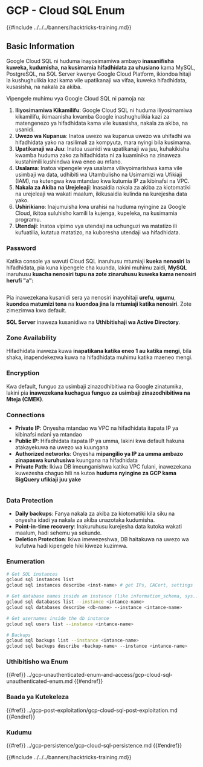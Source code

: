 # GCP - Cloud SQL Enum

{{#include ../../../banners/hacktricks-training.md}}

## Basic Information

Google Cloud SQL ni huduma inayosimamiwa ambayo **inasanifisha kuweka, kudumisha, na kusimamia hifadhidata za uhusiano** kama MySQL, PostgreSQL, na SQL Server kwenye Google Cloud Platform, ikiondoa hitaji la kushughulikia kazi kama vile upatikanaji wa vifaa, kuweka hifadhidata, kusasisha, na nakala za akiba.

Vipengele muhimu vya Google Cloud SQL ni pamoja na:

1. **Iliyosimamiwa Kikamilifu**: Google Cloud SQL ni huduma iliyosimamiwa kikamilifu, ikimaanisha kwamba Google inashughulikia kazi za matengenezo ya hifadhidata kama vile kusasisha, nakala za akiba, na usanidi.
2. **Uwezo wa Kupanua**: Inatoa uwezo wa kupanua uwezo wa uhifadhi wa hifadhidata yako na rasilimali za kompyuta, mara nyingi bila kusimama.
3. **Upatikanaji wa Juu**: Inatoa usanidi wa upatikanaji wa juu, kuhakikisha kwamba huduma zako za hifadhidata ni za kuaminika na zinaweza kustahimili kushindwa kwa eneo au mfano.
4. **Usalama**: Inatoa vipengele vya usalama vilivyoimarishwa kama vile usimbaji wa data, udhibiti wa Utambulisho na Usimamizi wa Ufikiaji (IAM), na kutengwa kwa mtandao kwa kutumia IP za kibinafsi na VPC.
5. **Nakala za Akiba na Urejeleaji**: Inasaidia nakala za akiba za kiotomatiki na urejeleaji wa wakati maalum, ikikusaidia kulinda na kurejesha data yako.
6. **Ushirikiano**: Inajumuisha kwa urahisi na huduma nyingine za Google Cloud, ikitoa suluhisho kamili la kujenga, kupeleka, na kusimamia programu.
7. **Utendaji**: Inatoa vipimo vya utendaji na uchunguzi wa matatizo ili kufuatilia, kutatua matatizo, na kuboresha utendaji wa hifadhidata.

### Password

Katika console ya wavuti Cloud SQL inaruhusu mtumiaji **kueka** **nenosiri** la hifadhidata, pia kuna kipengele cha kuunda, lakini muhimu zaidi, **MySQL** inaruhusu **kuacha nenosiri tupu na zote zinaruhusu kuweka kama nenosiri herufi "a":**

<figure><img src="../../../images/image (14).png" alt=""><figcaption></figcaption></figure>

Pia inawezekana kusanidi sera ya nenosiri inayohitaji **urefu**, **ugumu**, **kuondoa matumizi tena** na **kuondoa jina la mtumiaji katika nenosiri**. Zote zimezimwa kwa default.

**SQL Server** inaweza kusanidiwa na **Uthibitishaji wa Active Directory**.

### Zone Availability

Hifadhidata inaweza kuwa **inapatikana katika eneo 1 au katika mengi**, bila shaka, inapendekezwa kuwa na hifadhidata muhimu katika maeneo mengi.

### Encryption

Kwa default, funguo za usimbaji zinazodhibitiwa na Google zinatumika, lakini pia **inawezekana kuchagua funguo za usimbaji zinazodhibitiwa na Mteja (CMEK)**.

### Connections

- **Private IP**: Onyesha mtandao wa VPC na hifadhidata itapata IP ya kibinafsi ndani ya mtandao
- **Public IP**: Hifadhidata itapata IP ya umma, lakini kwa default hakuna atakayekuwa na uwezo wa kuungana
- **Authorized networks**: Onyesha **mipangilio ya IP za umma ambazo zinapaswa kuruhusiwa** kuungana na hifadhidata
- **Private Path**: Ikiwa DB imeunganishwa katika VPC fulani, inawezekana kuwezesha chaguo hili na kutoa **huduma nyingine za GCP kama BigQuery ufikiaji juu yake**

<figure><img src="../../../images/image (15).png" alt=""><figcaption></figcaption></figure>

### Data Protection

- **Daily backups**: Fanya nakala za akiba za kiotomatiki kila siku na onyesha idadi ya nakala za akiba unazotaka kudumisha.
- **Point-in-time recovery**: Inakuruhusu kurejesha data kutoka wakati maalum, hadi sehemu ya sekunde.
- **Deletion Protection**: Ikiwa imewezeshwa, DB haitakuwa na uwezo wa kufutwa hadi kipengele hiki kiweze kuzimwa.

### Enumeration
```bash
# Get SQL instances
gcloud sql instances list
gcloud sql instances describe <inst-name> # get IPs, CACert, settings

# Get database names inside an instance (like information_schema, sys...)
gcloud sql databases list --instance <intance-name>
gcloud sql databases describe <db-name> --instance <intance-name>

# Get usernames inside the db instance
gcloud sql users list --instance <intance-name>

# Backups
gcloud sql backups list --instance <intance-name>
gcloud sql backups describe <backup-name> --instance <intance-name>
```
### Uthibitisho wa Enum

{{#ref}}
../gcp-unauthenticated-enum-and-access/gcp-cloud-sql-unauthenticated-enum.md
{{#endref}}

### Baada ya Kutekeleza

{{#ref}}
../gcp-post-exploitation/gcp-cloud-sql-post-exploitation.md
{{#endref}}

### Kudumu

{{#ref}}
../gcp-persistence/gcp-cloud-sql-persistence.md
{{#endref}}

{{#include ../../../banners/hacktricks-training.md}}
